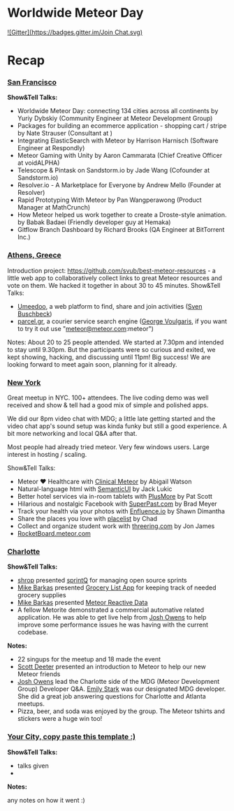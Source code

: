 # Worldwide Meteor Day
[![Gitter](https://badges.gitter.im/Join Chat.svg)](https://gitter.im/meteor/worldwide-meteor-day?utm_source=badge&utm_medium=badge&utm_campaign=pr-badge&utm_content=badge)

# Recap

### [San Francisco](http://www.meetup.com/Meteor-SFBay/events/214137082/)
**Show&Tell Talks:**

* Worldwide Meteor Day: connecting 134 cities across all continents by Yuriy Dybskiy (Community Engineer at Meteor Development Group)
* Packages for building an ecommerce application - shopping cart / stripe by Nate Strauser (Consultant at )
* Integrating ElasticSearch with Meteor by Harrison Harnisch (Software Engineer at Respondly)
* Meteor Gaming with Unity by Aaron Cammarata (Chief Creative Officer at voidALPHA)
* Telescope & Pintask on Sandstorm.io by Jade Wang (Cofounder at Sandstorm.io)
* Resolver.io - A Marketplace for Everyone by Andrew Mello (Founder at Resolver)
* Rapid Prototyping With Meteor by Pan Wangperawong (Product Manager at MathCrunch)
* How Meteor helped us work together to create a Droste-style animation. by Babak Badaei (Friendly developer guy at Hemaka)
* Gitflow Branch Dashboard by Richard Brooks (QA Engineer at BitTorrent Inc.)

### [Athens, Greece](http://www.meetup.com/Meteor-Athens-Greece/events/215885122/)
Introduction project: https://github.com/svub/best-meteor-resources - a little web app to collaboratively collect links to great Meteor resources and vote on them. We hacked it together in about 30 to 45 minutes.
Show&Tell Talks:
* [Umeedoo](http://umeedoo.net), a web platform to find, share and join activities ([Sven Buschbeck](http://svenbuschbeck.net))
* [parcel.gr](http://parcel.gr), a courier service search engine ([George Voulgaris](https://www.linkedin.com/in/voulgaris), if you want to try it out use "meteor@meteor.com:meteor")

Notes:
About 20 to 25 people attended. We started at 7.30pm and intended to stay until 9.30pm. But the participants were so curious and exited, we kept showing, hacking, and discussing until 11pm! Big success! We are looking forward to meet again soon, planning for it already.

### [New York](http://www.meetup.com/Meteor-NY/events/212304662/)
Great meetup in NYC.  100+ attendees.  The live coding demo was well received and show & tell had a good mix of simple and polished apps.

We did our 8pm video chat with MDG; a little late getting started and the video chat app's sound setup was kinda funky but still a good experience. A bit more networking and local Q&A after that.

Most people had already tried meteor.  Very few windows users.  Large interest in hosting / scaling.

Show&Tell Talks:
* Meteor &hearts; Healthcare with [Clinical Meteor](http://clinical.meteor.com) by Abigail Watson
* Natural-language html with [SemanticUI](http://semantic-ui.com/) by Jack Lukic
* Better hotel services via in-room tablets with [PlusMore](http://plusmoretablets.com/) by Pat Scott
* Hilarious and nostalgic Facebook with [SuperPast.com](https://superpast.com) by Brad Meyer
* Track your health via your photos with [Enfluence.io](http://www.enfluence.io/) by Shawn Dimantha
* Share the places you love with [placelist](http://placelist.meteor.com/) by Chad
* Collect and organize student work with [threering.com](http://threering.com) by Jon James
* [RocketBoard.meteor.com](http://rocketboard.meteor.com)

### [Charlotte](http://www.meetup.com/Meteor-Charlotte/events/211968732/)
**Show&Tell Talks:**

* [shrop](https://twitter.com/shrop) presented [sprintQ](https://github.com/shrop/sprintq) for managing open source sprints
* [Mike Barkas](https://twitter.com/mike_barkas) presented [Grocery List App](https://github.com/mikebarkas/meteor-groceries) for keeping track of needed grocery supplies
* [Mike Barkas](https://twitter.com/mike_barkas) presented [Meteor Reactive Data](https://github.com/mikebarkas/meteor-reactive-data)
* A fellow Metorite demonstrated a commercial automative related application. He was able to get live help from [Josh Owens](https://twitter.com/joshowens) to help improve some performance issues he was having with the current codebase.

**Notes:**

* 22 singups for the meetup and 18 made the event
* [Scott Deeter](https://twitter.com/deetergp) presented an introduction to Meteor to help our new Meteor friends
* [Josh Owens](https://twitter.com/joshowens) lead the Charlotte side of the MDG (Meteor Development Group) Developer Q&A. [Emily Stark](https://twitter.com/estark37) was our designated MDG developer. She did a great job answering questions for Charlotte and Atlanta meetups.
* Pizza, beer, and soda was enjoyed by the group. The Meteor tshirts and stickers were a huge win too!



### [Your City, copy paste this template :)](link)
**Show&Tell Talks:**

* talks given
*

**Notes:**

any notes on how it went :)
